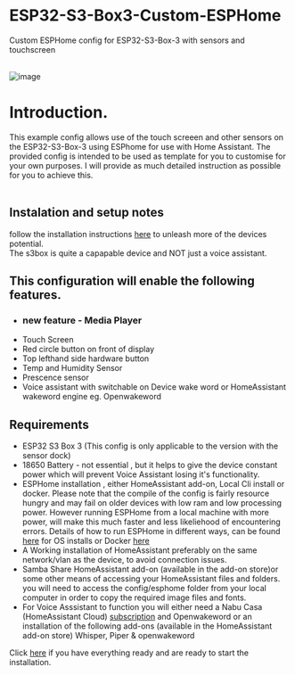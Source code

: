 # ESP32-S3-Box3-Custom-ESPHome
 Custom ESPHome config for ESP32-S3-Box-3 with sensors and touchscreen<br><br>

![image](https://github.com/BigBobbas/ESP32-S3-Box3-Custom-ESPHome/assets/150487209/f70ec539-1d08-4ba2-84ad-684866000986)

 
 # Introduction.<br>
This example config allows use of the touch screeen and other sensors on the ESP32-S3-Box-3 using ESPhome for use with Home Assistant. The provided config is intended to be used as template for you to customise for your own purposes. I will provide as much detailed instruction as possible for you to achieve this.<br><br>
 
## Instalation and setup notes
follow the installation instructions [here](<https://github.com/BigBobbas/ESP32-S3-Box3-Custom-ESPHome/blob/main/instructions/installation%20guide.md>) 
to unleash more of the devices potential.<br>
The s3box is quite a capapable device and NOT just a voice assistant.

## This configuration will enable the following features.
* ### new feature - Media Player
* Touch Screen 
* Red circle button on front of display
* Top lefthand side hardware button
* Temp and Humidity Sensor
* Prescence sensor
* Voice assistant with switchable on Device wake word or HomeAssistant wakeword engine eg. Openwakeword

 ## Requirements
 * ESP32 S3 Box 3 (This config is only applicable to the version with the sensor dock)
 * 18650 Battery - not essential , but it helps to give the device constant power which will prevent Voice Assistant losing it's functionality.
 * ESPHome installation , either HomeAssistant add-on, Local Cli install or docker.
   Please note that the compile of the config is fairly resource hungry and may fail on older devices with low ram and low processing power. However running ESPHome from a local machine with more power, will make this much faster and less likeliehood of encountering errors.
   Details of how to run ESPHome in different ways, can be found [here](<https://esphome.io/guides/installing_esphome.html>) for OS installs or Docker [here](<https://esphome.io/guides/getting_started_command_line.html>) 
 * A Working installation of HomeAssistant preferably on the same network/vlan as the device, to avoid connection issues.
 * Samba Share HomeAssistant add-on (available in the add-on store)or some other means of accessing your HomeAssistant files and folders. you will need to access the config/esphome folder from your local computer in order to copy the required image files and fonts. 
 * For Voice Asssistant to function you will either need a Nabu Casa (HomeAssistant Cloud) [subscription](<https://www.nabucasa.com/>) and Openwakeword or an installation of the following add-ons (available in the HomeAssistant add-on store) 
Whisper, Piper & openwakeword



Click [here](<https://github.com/BigBobbas/ESP32-S3-Box3-Custom-ESPHome/blob/main/instructions/installation%20guide.md>) if you have everything ready and are ready to start the installation.

